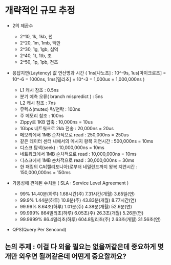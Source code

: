 # 개략적인 규모 추정
- 2의 제곱수
  - 2^10, 1k, 1kb, 천
  - 2^20, 1m, 1mb, 백만
  - 2^30, 1g, 1gb, 십억
  - 2^40, 1t, 1tb, 조
  - 2^50, 1p, 1pb, 천조

- 응답지연(Laytency) 값 연산명과 시간 ( 1ns[나노초] : 10^-9s, 1us[마이크로초] = 10^-6 = 1000ns, 1ms[밀리초] = 10^-3 = 1,000us = 1,000,000ns )
  - L1 캐시 참조 : 0.5ns
  - 분기 예측 오류( branch mispredict ) : 5ns
  - L2 캐시 참조 : 7ns
  - 뮤텍스(mutex) 락/언락 : 100ns
  - 주 메모리 참조 : 100ns
  - Zippy로 1KB 압축 : 10,000ns = 10us
  - 1Gbps 네트워크로 2kb 전송 : 20,000ns = 20us
  - 메모리에서 1MB 순차적으로 read : 250,000ns = 250us
  - 같은 데이터 센터 내에서의 메시지 왕복 지연시간 : 500,000ns = 10ms
  - 디스크 탐색(seek) : 10,000,000ns = 10ms
  - 네트워크에서 1MB 순차적으로 read : 10,000,000ns = 10ms
  - 디스크에서 1MB 순차적으로 read : 30,000,000ns = 30ms
  - 한 패킹의 CA(캘리포니아)로부터 네덜란드까지 왕복 지연시간 : 150,000,000ns = 150ms
 
- 가용성에 관계된 수치들 ( SLA : Service Level Agreement )
  - 99% 14.40분(하루) 1.68시간(주) 7.31시간(개월) 3.65일(연)
  - 99.9% 1.44분(하루) 10.8분(주) 43.83분(개월) 8.77시간(연)
  - 99.99% 8.64초(하루) 1.01분(주) 4.38분(개월) 52.6분(연)
  - 99.999% 864밀리초(하루) 6.05초(주) 26.3초(개월) 5.26분(연)
  - 99.9999% 86.4밀리초(하루) 604.8밀리초(주) 2.63초(개월) 31.56초(연)
 
- QPS(Query Per Sencond)
  
## 논의 주제 : 이걸 다 외울 필요는 없을꺼같은데 중요하게 몇개만 외우면 될꺼같은데 어떤게 중요할까요?
